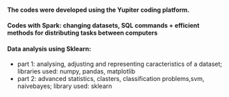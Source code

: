 #### The codes were developed using the Yupiter coding platform.

#### Codes with Spark: changing datasets, SQL commands + efficient methods for distributing tasks between computers

#### Data analysis using Sklearn: 
- part 1: analysing, adjusting and representing caracteristics of a dataset; libraries used: numpy, pandas, matplotlib
- part 2: advanced statistics, clasters, classification problems,svm, naivebayes; library used: sklearn

